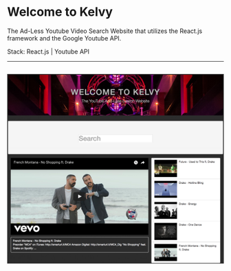 # Welcome to Kelvy

The Ad-Less Youtube Video Search Website that utilizes the React.js framework and the Google Youtube API.

Stack: React.js | Youtube API

-----------------------------
![Kelvy](/kelvy.png?raw=true "Kelvy")
-----------------------------
